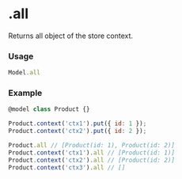 .all
====

Returns all object of the store context.

### Usage
```javascript
Model.all
```


### Example
```javascript
@model class Product {}

Product.context('ctx1').put({ id: 1 });
Product.context('ctx2').put({ id: 2 });

Product.all // [Product(id: 1), Product(id: 2)]
Product.context('ctx1').all // [Product(id: 1)]
Product.context('ctx2').all // [Product(id: 2)]
Product.context('ctx3').all // []
```
